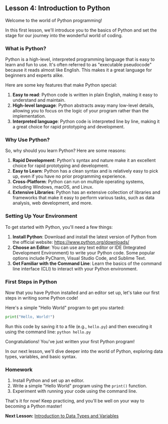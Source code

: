 ## Lesson 4: Introduction to Python

Welcome to the world of Python programming!

In this first lesson, we'll introduce you to the basics of Python and set the stage for our journey into the wonderful world of coding.

### What is Python?

Python is a high-level, interpreted programming language that is easy to learn and fun to use. It's often referred to as "executable pseudocode" because it reads almost like English. This makes it a great language for beginners and experts alike.

Here are some key features that make Python special:

1. **Easy to read**: Python code is written in plain English, making it easy to understand and maintain.
2. **High-level language**: Python abstracts away many low-level details, allowing you to focus on the logic of your program rather than the implementation.
3. **Interpreted language**: Python code is interpreted line by line, making it a great choice for rapid prototyping and development.

### Why Use Python?

So, why should you learn Python? Here are some reasons:

1. **Rapid Development**: Python's syntax and nature make it an excellent choice for rapid prototyping and development.
2. **Easy to Learn**: Python has a clean syntax and is relatively easy to pick up, even if you have no prior programming experience.
3. **Cross-Platform**: Python can run on multiple operating systems, including Windows, macOS, and Linux.
4. **Extensive Libraries**: Python has an extensive collection of libraries and frameworks that make it easy to perform various tasks, such as data analysis, web development, and more.

### Setting Up Your Environment

To get started with Python, you'll need a few things:

1. **Install Python**: Download and install the latest version of Python from the official website: <https://www.python.org/downloads/>
2. **Choose an Editor**: You can use any text editor or IDE (Integrated Development Environment) to write your Python code. Some popular options include PyCharm, Visual Studio Code, and Sublime Text.
3. **Get Familiar with the Command Line**: Learn the basics of the command line interface (CLI) to interact with your Python environment.

### First Steps in Python

Now that you have Python installed and an editor set up, let's take our first steps in writing some Python code!

Here's a simple "Hello World" program to get you started:

```python
print("Hello, World!")
```

Run this code by saving it to a file (e.g., `hello.py`) and then executing it using the command line: `python hello.py`

Congratulations! You've just written your first Python program!

In our next lesson, we'll dive deeper into the world of Python, exploring data types, variables, and basic syntax.

### Homework

1. Install Python and set up an editor.
2. Write a simple "Hello World" program using the `print()` function.
3. Experiment with running your code using the command line.

That's it for now! Keep practicing, and you'll be well on your way to becoming a Python master!

**Next Lesson:** [Introduction to Data Types and Variables](https://www.example.com/next-lesson)

